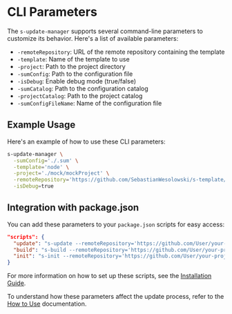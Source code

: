 # CLI Parameters

The `s-update-manager` supports several command-line parameters to customize its behavior. Here's a list of available parameters:

- `-remoteRepository`: URL of the remote repository containing the template
- `-template`: Name of the template to use
- `-project`: Path to the project directory
- `-sumConfig`: Path to the configuration file
- `-isDebug`: Enable debug mode (true/false)
- `-sumCatalog`: Path to the configuration catalog
- `-projectCatalog`: Path to the project catalog
- `-sumConfigFileName`: Name of the configuration file

## Example Usage

Here's an example of how to use these CLI parameters:

```bash
s-update-manager \
  -sumConfig='./.sum' \
  -template='node' \
  -project='./mock/mockProject' \
  -remoteRepository='https://github.com/SebastianWesolowski/s-template/tree/main/templates/node' \
  -isDebug=true
```

## Integration with package.json

You can add these parameters to your `package.json` scripts for easy access:

```json
"scripts": {
  "update": "s-update --remoteRepository='https://github.com/User/your-project-name/tree/dev/node/templateCatalog'",
  "build": "s-build --remoteRepository='https://github.com/User/your-project-name/tree/dev/node/templateCatalog'",
  "init": "s-init --remoteRepository='https://github.com/User/your-project-name/tree/dev/node/templateCatalog'"
}
```

For more information on how to set up these scripts, see the [Installation Guide](instalations.md).

To understand how these parameters affect the update process, refer to the [How to Use](howToUse.md) documentation.
